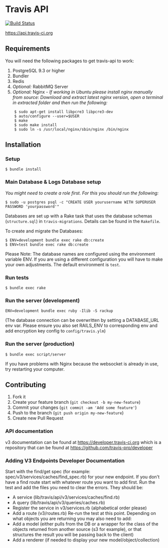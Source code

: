 # Travis API

[![Build Status](https://travis-ci.org/travis-ci/travis-api.svg?branch=master)](https://travis-ci.org/travis-ci/travis-api)

https://api.travis-ci.org

## Requirements

You will need the following packages to get travis-api to work:

1. PostgreSQL 9.3 or higher
2. Bundler
3. Redis
4. *Optional:* RabbitMQ Server
5. *Optional:* Nginx -
    *If working in Ubuntu please install nginx manually from source: Download and extract latest nginx version, open a terminal in extracted folder and then run the following:*
```sh-session
    $ sudo apt-get install libpcre3 libpcre3-dev
    $ auto/configure --user=$USER
    $ make
    $ sudo make install
    $ sudo ln -s /usr/local/nginx/sbin/nginx /bin/nginx
```

## Installation

### Setup
```sh-session
$ bundle install
```
### Main Database & Logs Database setup

*You might need to create a role first. For this you should run the following:*

```sh-session
$ sudo -u postgres psql -c "CREATE USER yourusername WITH SUPERUSER PASSWORD 'yourpassword'"
```

Databases are set up with a Rake task that uses the database schemas (`structure.sql`) in `travis-migrations`. Details can be found in the `Rakefile`.


To create and migrate the Databases:

```sh-session
$ ENV=development bundle exec rake db:create
$ ENV=test bundle exec rake db:create
```

Please Note: The database names are configured using the environment variable ENV. If you are using a different configuration you will have to make your own adjustments. The default environment is `test`.


### Run tests
```sh-session
$ bundle exec rake
```

### Run the server (development)
```sh-session
ENV=development bundle exec ruby -Ilib -S rackup
```
(The database connection can be overwritten by setting a DATABASE_URL env var. Please ensure you also set RAILS_ENV to corresponding env and add encryption key config to `config/travis.ylm`)

### Run the server (production)
```sh-session
$ bundle exec script/server
```
If you have problems with Nginx because the websocket is already in use, try restarting your computer.

## Contributing

1. Fork it
2. Create your feature branch (`git checkout -b my-new-feature`)
3. Commit your changes (`git commit -am 'Add some feature'`)
4. Push to the branch (`git push origin my-new-feature`)
5. Create new Pull Request

### API documentation

v3 documentation can be found at https://developer.travis-ci.org which is a repository that can be found at https://github.com/travis-pro/developer

### Adding V3 Endpoints Developer Documentation
Start with the find/get spec (for example: spec/v3/services/caches/find_spec.rb) for your new endpoint. If you don't have a find route start with whatever route you want to add first. Run the test and add the files you need to clear the errors. They should be:
 - A service (lib/travis/api/v3/services/caches/find.rb)
 - A query (lib/travis/api/v3/queries/caches.rb)
 - Register the service in v3/services.rb (alphabetical order please)
 - Add a route (v3/routes.rb)
 Re-run the test at this point. Depending on what objects you are returning you may also need to add:
 - Add a model (either pulls from the DB or a wrapper for the class of the objects returned from another source (s3 for example), or that structures the result you will be passing back to the client)
 - Add a renderer (if needed to display your new model/object/collection)
